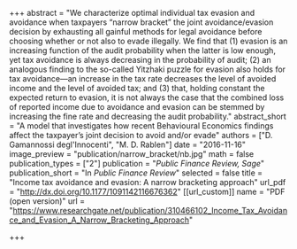 +++
abstract = "We characterize optimal individual tax evasion and avoidance when taxpayers “narrow bracket” the joint avoidance/evasion decision by exhausting all gainful methods for legal avoidance before choosing whether or not also to evade illegally. We find that (1) evasion is an increasing function of the audit probability when the latter is low enough, yet tax avoidance is always decreasing in the probability of audit; (2) an analogous finding to the so-called Yitzhaki puzzle for evasion also holds for tax avoidance—an increase in the tax rate decreases the level of avoided income and the level of avoided tax; and (3) that, holding constant the expected return to evasion, it is not always the case that the combined loss of reported income due to avoidance and evasion can be stemmed by increasing the fine rate and decreasing the audit probability."
abstract_short = "A model that investigates how recent Behavioural Economics findings affect the taxpayer’s joint decision to avoid and/or evade"
authors = ["D. Gamannossi degl'Innocenti", "M. D. Rablen"]
date = "2016-11-16"
image_preview = "publication/narrow_bracket/nb.jpg"
math = false
publication_types = ["2"]
publication = "*Public Finance Review, Sage*"
publication_short = "In *Public Finance Review*"
selected = false
title = "Income tax avoidance and evasion: A narrow bracketing approach"
url_pdf = "http://dx.doi.org/10.1177/1091142116676362"
[[url_custom]]
name = "PDF (open version)"
url = "https://www.researchgate.net/publication/310466102_Income_Tax_Avoidance_and_Evasion_A_Narrow_Bracketing_Approach"

+++

